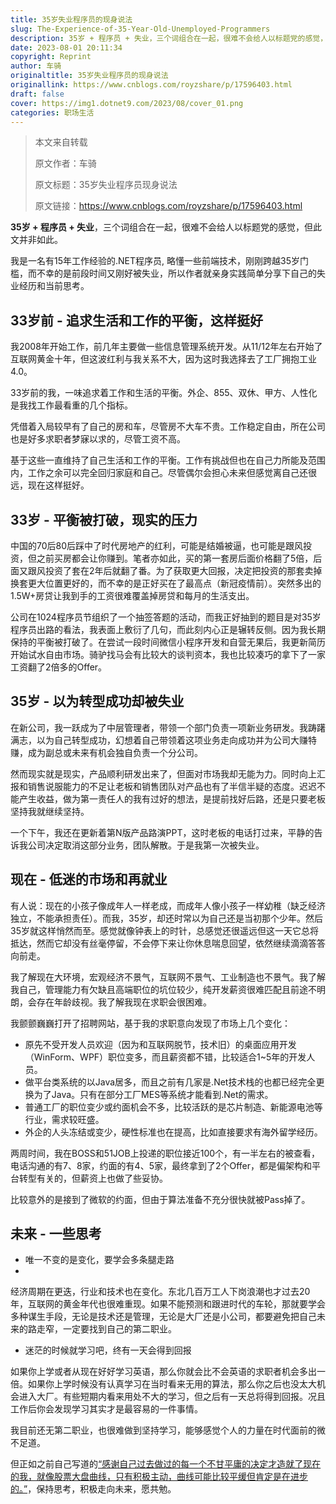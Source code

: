 ```yaml
---
title: 35岁失业程序员的现身说法
slug: The-Experience-of-35-Year-Old-Unemployed-Programmers
description: 35岁 + 程序员 + 失业，三个词组合在一起，很难不会给人以标题党的感觉，但此文并非如此。
date: 2023-08-01 20:11:34
copyright: Reprint
author: 车骑
originaltitle: 35岁失业程序员的现身说法
originallink: https://www.cnblogs.com/royzshare/p/17596403.html
draft: false
cover: https://img1.dotnet9.com/2023/08/cover_01.png
categories: 职场生活
---
```


>本文来自转载
>
>原文作者：车骑
>
>原文标题：35岁失业程序员现身说法
>
>原文链接：https://www.cnblogs.com/royzshare/p/17596403.html

**35岁 + 程序员 + 失业**，三个词组合在一起，很难不会给人以标题党的感觉，但此文并非如此。

我是一名有15年工作经验的.NET程序员, 略懂一些前端技术，刚刚跨越35岁门槛，而不幸的是前段时间又刚好被失业，所以作者就亲身实践简单分享下自己的失业经历和当前思考。

## 33岁前 - 追求生活和工作的平衡，这样挺好

我2008年开始工作，前几年主要做一些信息管理系统开发。从11/12年左右开始了互联网黄金十年，但这波红利与我关系不大，因为这时我选择去了工厂拥抱工业4.0。

33岁前的我，一味追求着工作和生活的平衡。外企、855、双休、甲方、人性化是我找工作最看重的几个指标。

凭借着入局较早有了自己的房和车，尽管房不大车不贵。工作稳定自由，所在公司也是好多求职者梦寐以求的，尽管工资不高。

基于这些一直维持了自己生活和工作的平衡。工作有挑战但也在自己力所能及范围内，工作之余可以完全回归家庭和自己。尽管偶尔会担心未来但感觉离自己还很远，现在这样挺好。

## 33岁 - 平衡被打破，现实的压力

中国的70后80后踩中了时代房地产的红利，可能是结婚被逼，也可能是跟风投资，但之前买房都会让你赚到。笔者亦如此，买的第一套房后面价格翻了5倍，后面又跟风投资了套在2年后就翻了番。为了获取更大回报，决定把投资的那套卖掉换套更大位置更好的，而不幸的是正好买在了最高点（新冠疫情前）。突然多出的1.5W+房贷让我到手的工资很难覆盖掉房贷和每月的生活支出。

公司在1024程序员节组织了一个抽签答题的活动，而我正好抽到的题目是对35岁程序员出路的看法，我表面上敷衍了几句，而此刻内心正是辗转反侧。因为我长期保持的平衡被打破了。在尝试一段时间微信小程序开发和自营无果后，我更新简历开始试水自由市场。骑驴找马会有比较大的谈判资本，我也比较凑巧的拿下了一家工资翻了2倍多的Offer。

## 35岁 - 以为转型成功却被失业

在新公司，我一跃成为了中层管理者，带领一个部门负责一项新业务研发。我踌躇满志，以为自己转型成功，幻想着自己带领着这项业务走向成功并为公司大赚特赚，成为副总或未来有机会独自负责一个分公司。

然而现实就是现实，产品顺利研发出来了，但面对市场我却无能为力。同时向上汇报和销售说服能力的不足让老板和销售团队对产品也有了半信半疑的态度。迟迟不能产生收益，做为第一责任人的我有过好的想法，是提前找好后路，还是只要老板坚持我就继续坚持。

一个下午，我还在更新着第N版产品路演PPT，这时老板的电话打过来，平静的告诉我公司决定取消这部分业务，团队解散。于是我第一次被失业。

## 现在 - 低迷的市场和再就业

有人说：现在的小孩子像成年人一样老成，而成年人像小孩子一样幼稚（缺乏经济独立，不能承担责任）。而我，35岁，却还时常以为自己还是当初那个少年。然后35岁就这样悄然而至。感觉就像钟表上的时针，总感觉还很遥远但这一天它总将抵达，然而它却没有丝毫停留，不会停下来让你休息喘息回望，依然继续滴滴答答向前走。

我了解现在大环境，宏观经济不景气，互联网不景气、工业制造也不景气。我了解我自己，管理能力有欠缺且高端职位的坑位较少，纯开发薪资很难匹配且前途不明朗，会存在年龄歧视。我了解我现在求职会很困难。

我颤颤巍巍打开了招聘网站，基于我的求职意向发现了市场上几个变化：

- 原先不受开发人员欢迎（因为和互联网脱节，技术旧）的桌面应用开发（WinForm、WPF）职位变多，而且薪资都不错，比较适合1~5年的开发人员。
- 做平台类系统的以Java居多，而且之前有几家是.Net技术栈的也都已经完全更换为了Java。只有在部分工厂MES等系统才能看到.Net的需求。
- 普通工厂的职位变少或约面机会不多，比较活跃的是芯片制造、新能源电池等行业，需求较旺盛。
- 外企的人头冻结或变少，硬性标准也在提高，比如直接要求有海外留学经历。

两周时间，我在BOSS和51JOB上投递的职位接近100个，有一半左右的被查看，电话沟通的有7、8家，约面的有4、5家，最终拿到了2个Offer，都是偏架构和平台转型有关的，但薪资上也做了些妥协。

比较意外的是接到了微软的约面，但由于算法准备不充分很快就被Pass掉了。

## 未来 - 一些思考

- 唯一不变的是变化，要学会多条腿走路
- 
经济周期在更迭，行业和技术也在变化。东北几百万工人下岗浪潮也才过去20年，互联网的黄金年代也很难重现。如果不能预测和跟进时代的车轮，那就要学会多种谋生手段，无论是技术还是管理，无论是大厂还是小公司，都要避免把自己未来的路走窄，一定要找到自己的第二职业。

- 迷茫的时候就学习吧，终有一天会得到回报
  
如果你上学或者从现在好好学习英语，那么你就会比不会英语的求职者机会多出一倍。如果你上学时候没有认真学习在当时看来无用的算法，那么你之后也没太大机会进入大厂。有些短期内看来用处不大的学习，但之后有一天总将得到回报。况且工作后你会发现学习其实才是最容易的一件事情。

我目前还无第二职业，也很难做到坚持学习，能够感觉个人的力量在时代面前的微不足道。

但正如之前自己写道的[“感谢自己过去做过的每一个不甘平庸的决定才造就了现在的我，就像股票大盘曲线，只有积极主动，曲线可能比较平缓但肯定是在进步的。”](https://mp.weixin.qq.com/s/HKmQydgcJa45G8DV6O8RNQ)，保持思考，积极走向未来，愿共勉。